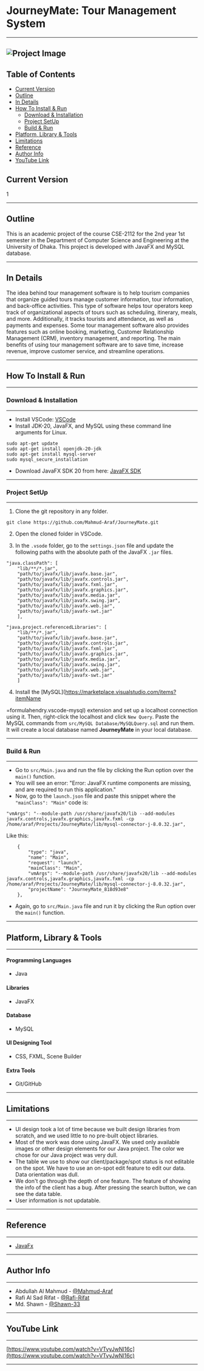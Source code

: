 # JourneyMate: Tour Management System
---
![Project Image](src/img/cover.jpeg)
---
## Table of Contents
- [Current Version](#current-version)
- [Outline](#outline)
- [In Details](#in-details)
- [How To Install & Run](#how-to-install--run)
  - [Download & Installation](#download--installation)
  - [Project SetUp](#project-setup)
  - [Build & Run](#build--run)
- [Platform, Library & Tools](#platform-library--tools)
- [Limitations](#limitations)
- [Reference](#reference)
- [Author Info](#author-info)
- [YouTube Link](#youtube-link)

## Current Version
1

---

## Outline
This is an academic project of the course CSE-2112 for the 2nd year 1st semester in the Department of Computer Science and Engineering at the University of Dhaka. This project is developed with JavaFX and MySQL database.

---

## In Details
The idea behind tour management software is to help tourism companies that organize guided tours manage customer information, tour information, and back-office activities. This type of software helps tour operators keep track of organizational aspects of tours such as scheduling, itinerary, meals, and more. Additionally, it tracks tourists and attendance, as well as payments and expenses. Some tour management software also provides features such as online booking, marketing, Customer Relationship Management (CRM), inventory management, and reporting. The main benefits of using tour management software are to save time, increase revenue, improve customer service, and streamline operations.

---

## How To Install & Run
---
### Download & Installation
---
- Install VSCode: [VSCode](https://code.visualstudio.com/download)
- Install JDK-20, JavaFX, and MySQL using these command line arguments for Linux.
~~~
sudo apt-get update
sudo apt-get install openjdk-20-jdk 
sudo apt-get install mysql-server
sudo mysql_secure_installation
~~~
- Download JavaFX SDK 20 from here: [JavaFX SDK](https://openjfx.io)
---

### Project SetUp
---
1. Clone the git repository in any folder.
```
git clone https://github.com/Mahmud-Araf/JourneyMate.git
```

2. Open the cloned folder in VSCode.

3. In the `.vsode` folder, go to the `settings.json` file and update the following paths with the absolute path of the JavaFX `.jar` files.
```
"java.classPath": [
    "lib/**/*.jar",
    "path/to/javafx/lib/javafx.base.jar",
    "path/to/javafx/lib/javafx.controls.jar",
    "path/to/javafx/lib/javafx.fxml.jar",
    "path/to/javafx/lib/javafx.graphics.jar",
    "path/to/javafx/lib/javafx.media.jar",
    "path/to/javafx/lib/javafx.swing.jar",
    "path/to/javafx/lib/javafx.web.jar",
    "path/to/javafx/lib/javafx-swt.jar"
    ],
```
```
"java.project.referencedLibraries": [
    "lib/**/*.jar",
    "path/to/javafx/lib/javafx.base.jar",
    "path/to/javafx/lib/javafx.controls.jar",
    "path/to/javafx/lib/javafx.fxml.jar",
    "path/to/javafx/lib/javafx.graphics.jar",
    "path/to/javafx/lib/javafx.media.jar",
    "path/to/javafx/lib/javafx.swing.jar",
    "path/to/javafx/lib/javafx.web.jar",
    "path/to/javafx/lib/javafx-swt.jar"
    ]
```

4. Install the [MySQL](https://marketplace.visualstudio.com/items?itemName

=formulahendry.vscode-mysql) extension and set up a localhost connection using it. Then, right-click the localhost and click `New Query`. Paste the MySQL commands from `src/MySQL Database/MySQLQuery.sql` and run them. It will create a local database named **JourneyMate** in your local database.

---

### Build & Run
---
- Go to `src/Main.java` and run the file by clicking the Run option over the `main()` function.
- You will see an error: "Error: JavaFX runtime components are missing, and are required to run this application."
- Now, go to the `launch.json` file and paste this snippet where the `"mainClass": "Main"` code is:
```
"vmArgs": "--module-path /usr/share/javafx20/lib --add-modules javafx.controls,javafx.graphics,javafx.fxml -cp /home/araf/Projects/JourneyMate/lib/mysql-connector-j-8.0.32.jar",
```
Like this:
```
    {
        "type": "java",
        "name": "Main",
        "request": "launch",
        "mainClass": "Main",
        "vmArgs": "--module-path /usr/share/javafx20/lib --add-modules javafx.controls,javafx.graphics,javafx.fxml -cp /home/araf/Projects/JourneyMate/lib/mysql-connector-j-8.0.32.jar",
        "projectName": "JourneyMate_818d93e8"
    },
```
- Again, go to `src/Main.java` file and run it by clicking the Run option over the `main()` function.

---

## Platform, Library & Tools
---
#### Programming Languages

- Java

#### Libraries

- JavaFX

#### Database

- MySQL

#### UI Designing Tool

- CSS, FXML, Scene Builder

#### Extra Tools

- Git/GitHub

---

## Limitations
---
- UI design took a lot of time because we built design libraries from scratch, and we used little to no pre-built object libraries.
- Most of the work was done using JavaFX. We used only available images or other design elements for our Java project. The color we chose for our Java project was very dull.
- The table we use to show our client/package/spot status is not editable on the spot. We have to use an on-spot edit feature to edit our data. Data orientation was dull.
- We don't go through the depth of one feature. The feature of showing the info of the client has a bug. After pressing the search button, we can see the data table.
- User information is not updatable.

---

## Reference
---
- [JavaFx](https://openjfx.io/)

---

## Author Info
---
- Abdullah Al Mahmud - [@Mahmud-Araf](https://github.com/Mahmud-Araf)
- Rafi Al Sad Rifat - [@Rafi-Rifat](https://github.com/Rafi-Rifat)
- Md. Shawn - [@Shawn-33](https://github.com/Shawn-33)

---

## YouTube Link
---
[https://www.youtube.com/watch?v=VTvyJwNl16c](https://www.youtube.com/watch?v=VTvyJwNl16c)

---